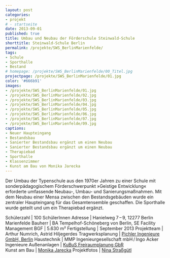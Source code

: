 ```yaml
---
layout: post
categories:
- projekt
# - startseite
date: 2013-09-01
published: true
title: Umbau und Neubau der Förderschule Steinwald-Schule
shorttitle: Steinwald-Schule Berlin
permalink: /projekte/SWS_BerlinMarienfelde/
tags: 
- Schule
- Sporthalle 
- Bestand
# homepage: /projekte/SWS_BerlinMarienfelde/00_Titel.jpg
projectpage: /projekte/SWS_BerlinMarienfelde/01.jpg
color: '#666b91'
images:
- /projekte/SWS_BerlinMarienfelde/01.jpg
- /projekte/SWS_BerlinMarienfelde/02.jpg
- /projekte/SWS_BerlinMarienfelde/03.jpg
- /projekte/SWS_BerlinMarienfelde/04.jpg
- /projekte/SWS_BerlinMarienfelde/05.jpg
- /projekte/SWS_BerlinMarienfelde/06.jpg
- /projekte/SWS_BerlinMarienfelde/07.jpg
- /projekte/SWS_BerlinMarienfelde/09.jpg
captions:
- Neuer Haupteingang
- Bestandsbau
- Sanierter Bestandsbau ergänzt um einen Neubau
- Sanierter Bestandsbau ergänzt um einen Neubau
- Therapiebad
- Sporthalle
- Klassenzimmer
- Kunst am Bau von Monika Jarecka
---
```

Der Umbau der Typenschule aus den 1970er Jahren zu einer Schule mit sonderpädagogischem Förderschwerpunkt »Geistige Entwicklung« erforderte umfassende Neubau-, Umbau- und Sanierungsmaßnahmen. Mit dem Neubau einer Mensa zwischen den Bestandsgebäuden wurde ein zentraler Haupteingang für das Gesamtensemble geschaffen. Die Sporthalle wurde geteilt und um ein Therapiebad ergänzt.

Schülerzahl 	|	100 SchülerInnen
Adresse			|	Hanielweg 7 – 9, 12277 Berlin Marienfelde
Bauherr			|	BA Tempelhof-Schöneberg von Berlin, SE Facility Management
BGF				|	5.630 m²
Fertigstellung	|	September 2013
Projektteam		|	Arthur Numrich, Astrid Hiljegerdes 
Tragwerksplanung	|	[Pichler Ingenieure GmbH, Berlin](http://www.pichleringenieure.de/)
Haustechnik		|	MMP Ingenieurgesellschaft mbH / Ingo Acker Ingenieure
Außenanlagen	|	[KuBuS Freiraumplanung GbR](http://www.kubus-freiraum.de)	
Kunst am Bau	|	[Monika Jarecka](http://www.monikajarecka.com)
Projektfotos	|	[Nina Straßgütl](http://www.ninastrg.de/)